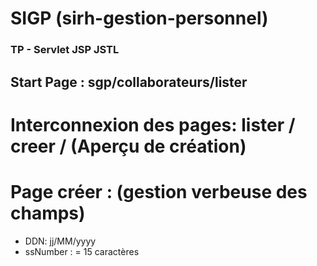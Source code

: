 # SIGP (sirh-gestion-personnel)
### TP - Servlet JSP JSTL
## Start Page : sgp/collaborateurs/lister
# Interconnexion des pages: lister / creer / (Aperçu de création)
# Page créer : (gestion verbeuse des champs)
* DDN: jj/MM/yyyy
* ssNumber : = 15 caractères
